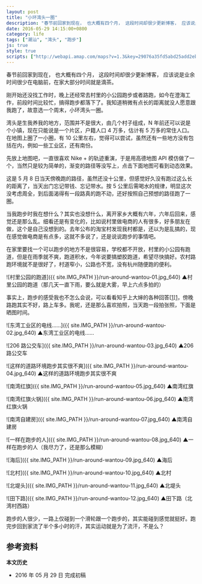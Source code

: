 ```yaml
---
layout: post
title: "小环湾头一圈"
description: "春节前回家到现在， 也大概有四个月， 这段时间却很少更新博客， 应该说是业余时间很少在电脑前，在家大部分时间就是滴茶。"
date: 2016-05-29 14:15:00+0800
category: life
tags: ["潮汕", "湾头", "跑步"]
js: true
style: true
scripts: ["http://webapi.amap.com/maps?v=1.3&key=29076a35fd5abd25add2eb561488a73f"]
---
```


春节前回家到现在， 也大概有四个月， 这段时间却很少更新博客， 应该说是业余时间很少在电脑前，在家大部分时间就是滴茶。

刚开始还没找工作时，晚上还经常去村里的小公园跑步或者路跑，如今在澄海工作，前段时间比较忙，搞得跑步都落下了。我知道稍微有点长的距离就没人愿意跟我跑了，故意选一个周末，小环湾头一圈。

湾头是生我养我的地方，范围并不是很大，由几个村子组成，N 年前还可以说是个小镇，现在只能说是一个片区，户籍人口 4 万多，估计有 5 万多的常住人口。在地图上圈了一小圈，有 10 公里左右，觉得可以尝试，虽然还有一些地方没有包括在内，例如一些工业区，还有南份。

先放上地图吧，一直很喜欢 Nike + 的轨迹重演，于是用高德地图 API 模仿做了一个，当然只是较为简单的，渐变的路径等没写上，点击下面地图可看到动态效果。

<div id="map"></div>

这是 5 月 8 日当天傍晚跑的路径，虽然还没十公里，但感觉好久没有跑过这么长的距离了，当天出门忘记带钱、忘记带水。按 5 公里后需喝水的规律，明显这次没考虑周全，到后面渴得有一段路真的跑不动，还好按照自己预想的路径跑了一圈。

当我跑步时我在想什么？其实也没想什么，离开家乡大概有六年，六年后回来，感觉还是那么乱。细看还是有变化的，比如说村里做电商的人有很多，好多朋友在做，这个是自己没想到的。去年公布的淘宝村发现我村都是，还以为是乱搞的，现在感觉做电商是有点多，这就不多说了，还是说说跑步的事情吧。

在家里要找一个可以跑步的地方不是很容易，学校都不开放，村里的小公园有跑道，但是在雨季就不爽，跑道积水，今年说要搞塑胶跑道，希望尽快搞好。农村路跑环境就不是很好了，村道窄小，公路也不宽，没有杭州随便跑的便利。

![村里公园的跑道]({{ site.IMG_PATH }}/run-around-wantou-01.jpg_640)
&#9650;村里公园的跑道（那几天一直下雨，要么就是大雾，早上六点多拍的）

事实上，跑步的感受我也不怎么会说，可以看看知乎上大婶的各种回答[[1]][1]，傍晚路跑其实不好，路上车多。我呢，还是那么喜欢拍照，当天跑一段拍张照，下面是晒图时间。

![东湾工业区的电线……]({{ site.IMG_PATH }}/run-around-wantou-02.jpg_640)
&#9650;东湾工业区的电线……

![206 路公交车]({{ site.IMG_PATH }}/run-around-wantou-03.jpg_640)
&#9650;206 路公交车

![这样的道路环境跑步其实很不爽]({{ site.IMG_PATH }}/run-around-wantou-04.jpg_640)
&#9650;这样的道路环境跑步其实很不爽

![南湾红旗]({{ site.IMG_PATH }}/run-around-wantou-05.jpg_640)
&#9650;南湾红旗

![南湾红旗火锅]({{ site.IMG_PATH }}/run-around-wantou-06.jpg_640)
&#9650;南湾红旗火锅

![南湾自建房]({{ site.IMG_PATH }}/run-around-wantou-07.jpg_640)
&#9650;南湾自建房

![一样在跑步的人]({{ site.IMG_PATH }}/run-around-wantou-08.jpg_640)
&#9650;一样在跑步的人（我尽力了，还是那么模糊）

![海后]({{ site.IMG_PATH }}/run-around-wantou-09.jpg_640)
&#9650;海后

![北村]({{ site.IMG_PATH }}/run-around-wantou-10.jpg_640)
&#9650;北村

![北堤头]({{ site.IMG_PATH }}/run-around-wantou-11.jpg_640)
&#9650;北堤头

![田下路]({{ site.IMG_PATH }}/run-around-wantou-12.jpg_640)
&#9650;田下路（北湾村西路）

跑步的人很少，一路上仅碰到一个滑轮跟一个跑步的，其实能碰到感觉就挺好。跑完步回到家流了半个多小时的汗，其实运动就是为了流汗，不是么？

## 参考资料

[1]: https://www.zhihu.com/topic/19552739 "跑步 - 内容精选 - 知乎"

**本文历史**

* 2016 年 05 月 29 日 完成初稿

<!--<style>
#map {
    width: 100%;
    height: 0;
    padding-bottom: 67%
}
#map .amap-copyright, .amap-logo {
    z-index: 0;
}
#map a:after {
    display: none
}
#map .marker-circle{
    width: 9px;
    height: 9px;
    border: 3px solid #fff;
    border-radius: 99em;
    box-shadow: 1px 1px 0 rgba(0,0,0,.4);
}
#map .marker-circle.green{
    background-color: #60AB43;
}
#map .marker-circle.red{
    background-color: #f80000;
}
#map .marker-circle.black{
    background-color: #000000;
}
#map .running-distance{
   background-color: #000;
   font-size: 10px;
   font-family: 'AlternateBoldFont', 'MHei PRC Bold';
   color: #fff;
   width: 45px;
   height: 24px;
   line-height: 24px;
   text-align: right;
   border-top-left-radius: 12px;
   border-bottom-left-radius: 12px;
   position: relative;
             white-space: nowrap;
}
#map .running-distance:after{
   content: "";
   right: -24px;
   top: 0;
   position: absolute;
   height: 0;
   width: 0;
   border: 12px solid transparent;
   border-left-color: #000;
}
#map .running-distance .running-number{
   color: #83DD00;
}
</style> -->
<!--<script>
var map = new AMap.Map('map', {
    resizeEnable: true,
    center: [116.811898, 23.475294],
    zoom: 14
});
var lineArr = [
    [116.80871933126855, 23.47853048347556],
    [116.80865942081671, 23.47862658980701],
    [116.80856955102192, 23.47870974542909],
    [116.80849965182453, 23.47876886602209],
    [116.8083798231627, 23.47885107136883],
    [116.80824601557241, 23.47896430165988],
    [116.8081601386499, 23.47903344906385],
    [116.80804030705727, 23.47908265163758],
    [116.80796042063781, 23.4791377878938],
    [116.80789551448834, 23.47920790004639],
    [116.80782062210288, 23.47928002881827],
    [116.80774073619665, 23.47934816552158],
    [116.8076708366146, 23.47941828566819],
    [116.80762091083606, 23.47950737377631],
    [116.80762091083606, 23.47950737377631],
    [116.80754102435881, 23.47957150992225],
    [116.80750108447677, 23.47965558107062],
    [116.80747612664865, 23.47977862974118],
    [116.80737127048255, 23.47978880366893],
    [116.80725143516092, 23.47980900270255],
    [116.80715157396571, 23.47985316998992],
    [116.80706170110383, 23.47992932255704],
    [116.80701177413954, 23.48000940949769],
    [116.80692189906475, 23.48005556002591],
    [116.80681204673975, 23.48003873943676],
    [116.80676212129421, 23.48014582773141],
    [116.80670220713297, 23.4802199303791],
    [116.80662231926884, 23.4802850651317],
    [116.80654642589154, 23.48035019321953],
    [116.80645255659834, 23.48041535057337],
    [116.80635269452584, 23.4804705169429],
    [116.80625282878114, 23.4804726799909],
    [116.8061529638801, 23.4804908437869],
    [116.80605310178589, 23.48055501009537],
    [116.8060131620885, 23.48066008122879],
    [116.80596323478584, 23.48075116772362],
    [116.80586836570572, 23.48081632559178],
    [116.80578348228366, 23.4808684663265],
    [116.80571358061054, 23.48094858428571],
    [116.80564767437608, 23.48104169643109],
    [116.80557377761406, 23.48111882046852],
    [116.80545394217455, 23.48120401904955],
    [116.80536406567553, 23.48127216803615],
    [116.80533411140948, 23.4813652217305],
    [116.8052941698054, 23.4814502910279],
    [116.80520429234929, 23.48150843912698],
    [116.80511441439492, 23.48156158677029],
    [116.80500456183763, 23.48160376568575],
    [116.80490869176796, 23.48166292291102],
    [116.80483479378695, 23.48173904572478],
    [116.80474491519013, 23.48179319273197],
    [116.80465004314969, 23.481850347722],
    [116.8045651579993, 23.48190948669347],
    [116.80448926109659, 23.48197061129087],
    [116.80437541279117, 23.48202079559068],
    [116.80429151745531, 23.48195192518338],
    [116.80429151745531, 23.48195192518338],
    [116.80429151745531, 23.48195192518338],
    [116.80423558374115, 23.48185400852147],
    [116.8041856421796, 23.48175608226313],
    [116.80409575360899, 23.48167722043419],
    [116.80399587798266, 23.48160137442697],
    [116.80391597619717, 23.48152349647405],
    [116.80386603454663, 23.48142957006995],
    [116.80381110052703, 23.48135465259448],
    [116.80375616532736, 23.48126273406302],
    [116.80371621063881, 23.48116879169319],
    [116.80365628181366, 23.48107788096468],
    [116.80359635225373, 23.48097696956614],
    [116.80352643602424, 23.48088507433134],
    [116.80345652086427, 23.48081118003516],
    [116.80341656577768, 23.48071523723867],
    [116.80337661039336, 23.48061529416109],
    [116.80327673323558, 23.48054044658445],
    [116.8031968304964, 23.48046756759712],
    [116.80310694138795, 23.48041070504769],
    [116.80303702451998, 23.48032080912993],
    [116.80298708234464, 23.48023388205733],
    [116.80292715188212, 23.48013296968801],
    [116.80288220324485, 23.48004603468186],
    [116.80281728014833, 23.47996313101206],
    [116.80272139732396, 23.47989827654025],
    [116.80267744616482, 23.47979533879494],
    [116.80262250995328, 23.47970941909854],
    [116.80255758614334, 23.47962151472442],
    [116.80248766905295, 23.47954161848024],
    [116.80240776539966, 23.47947673850923],
    [116.80240776539966, 23.47947673850923],
    [116.80240776539966, 23.47947673850923],
    [116.80230788348076, 23.47936288636295],
    [116.80223397112853, 23.47928499600681],
    [116.80214807385494, 23.47921012421718],
    [116.80207416299642, 23.47915923522188],
    [116.80198227255643, 23.47907937204562],
    [116.80192833395239, 23.47898944964497],
    [116.80188837674535, 23.47888250461793],
    [116.8018584075875, 23.47878354466863],
    [116.80179847543043, 23.47868063049782],
    [116.80173854371283, 23.47858571672404],
    [116.80168860023367, 23.4785017882116],
    [116.80161868094065, 23.47840988976243],
    [116.80153877631983, 23.47835500876685],
    [116.80153877631983, 23.47835500876685],
    [116.80146885828538, 23.47828611148516],
    [116.80146885828538, 23.47828611148516],
    [116.80146885828538, 23.47828611148516],
    [116.80140293264834, 23.4781782055697],
    [116.80134899330675, 23.47808828236212],
    [116.80129904936649, 23.47800435335668],
    [116.8012291298199, 23.47791845460609],
    [116.80114922295226, 23.47784057143671],
    [116.80107930472708, 23.47777867392777],
    [116.8010143787593, 23.477693767279],
    [116.800953447015, 23.47759685370996],
    [116.8008995073549, 23.47751093013328],
    [116.80082958851337, 23.47744603200958],
    [116.80075966876775, 23.47736913301273],
    [116.80068974864186, 23.4772882336434],
    [116.80068974864186, 23.4772882336434],
    [116.80062981533611, 23.47719331818679],
    [116.80056488872881, 23.47710941086589],
    [116.80056488872881, 23.47710941086589],
    [116.80048997347674, 23.47701551785604],
    [116.80040507096597, 23.47693364049867],
    [116.80034413884523, 23.47684472648647],
    [116.8002901982558, 23.47675680193908],
    [116.80024025316803, 23.47667487170012],
    [116.80017033241828, 23.47659797167078],
    [116.80010041115534, 23.47651507113519],
    [116.80002050144225, 23.47642718509752],
    [116.79997055635049, 23.47635025482957],
    [116.79991062336426, 23.47627633960469],
    [116.7998506901581, 23.47620042415927],
    [116.79976079273652, 23.47612555333628],
    [116.79969087161675, 23.47605565291625],
    [116.79963493214409, 23.47596173003277],
    [116.79958099106751, 23.47588080493952],
    [116.79950607471751, 23.47579791076486],
    [116.79943115920972, 23.47573001742359],
    [116.79937122561482, 23.47565910156885],
    [116.79933126631929, 23.4755581541137],
    [116.7992913077042, 23.47546820732657],
    [116.79924635547522, 23.47538626839383],
    [116.79921638504523, 23.47529730682216],
    [116.79917143233835, 23.4752093673965],
    [116.79911149638649, 23.47510844914699],
    [116.79906154970152, 23.47502451720747],
    [116.79904156672566, 23.47492554009368],
    [116.79911747222681, 23.47484742308318],
    [116.7991913800716, 23.47477130900778],
    [116.79926129282956, 23.47470020103032],
    [116.79934119488287, 23.47464807941271],
    [116.79934119488287, 23.47464807941271],
    [116.79946104366681, 23.47450889263288],
    [116.79953095470741, 23.47441878291341],
    [116.79959087804122, 23.4743366884427],
    [116.79969574984992, 23.47428752921998],
    [116.79978064480578, 23.47423139903862],
    [116.79989051026921, 23.47418423201723],
    [116.79997041133169, 23.47413610943962],
    [116.80007028711066, 23.47407095566637],
    [116.80013020951276, 23.47398686026121],
    [116.80018014366699, 23.4738997795403],
    [116.8002200900032, 23.47381571394275],
    [116.80030598095144, 23.47373357942271],
    [116.80037988720476, 23.47366646376904],
    [116.8004597854078, 23.47358933827888],
    [116.80053968404471, 23.47352121324365],
    [116.80059960661069, 23.47345011800716],
    [116.80066352422831, 23.47337901664493],
    [116.80072943813431, 23.47328991093384],
    [116.80081932412433, 23.47322277031683],
    [116.80088523902651, 23.47315266564998],
    [116.80095315033167, 23.47306655675047],
    [116.80104503365023, 23.4730034128907],
    [116.8011489036809, 23.4729652523067],
    [116.80123878863407, 23.47289611066028],
    [116.80130869690261, 23.47280999813619],
    [116.80137860518579, 23.47272588562934],
    [116.80145850114116, 23.47264375786934],
    [116.80153839733809, 23.47256763037083],
    [116.80161829286017, 23.47248350216722],
    [116.80169219750488, 23.47242738494624],
    [116.80176809875186, 23.47235926369785],
    [116.80176809875186, 23.47235926369785],
    [116.80182801897017, 23.47227916605248],
    [116.80189792731292, 23.47220905364403],
    [116.80198181861368, 23.47214692013352],
    [116.80204773143616, 23.4720728133562],
    [116.80213761487664, 23.47200967023073],
    [116.8022035275255, 23.47193656328195],
    [116.80228741757452, 23.47186442847988],
    [116.80235732425285, 23.47178031433887],
    [116.80240725484103, 23.47167922985978],
    [116.80246717416841, 23.47159913129373],
    [116.80252709387143, 23.47152603313346],
    [116.80257702563937, 23.47144594991628],
    [116.80261696898299, 23.47135088110786],
    [116.80266689979693, 23.47125779685454],
    [116.80269086372866, 23.47116975331759],
    [116.80273679984225, 23.47108167553967],
    [116.80277674362917, 23.47099560718733],
    [116.80281668665958, 23.47089853800734],
    [116.80285662991554, 23.47080546906594],
    [116.80289657372441, 23.47072140072185],
    [116.80296647955797, 23.47063928566833],
    [116.80303638475694, 23.47054916992687],
    [116.80303637794867, 23.47044516246626],
    [116.8030463593466, 23.4703551403764],
    [116.80306632763465, 23.47025910221508],
    [116.8031062712538, 23.4701750336307],
    [116.80315620170899, 23.47008494892314],
    [116.80316618308002, 23.46999492676601],
    [116.8032011318044, 23.46989286459091],
    [116.8032620479873, 23.46980076236787],
    [116.8033059853407, 23.46970168620303],
    [116.80331596556547, 23.46959466273071],
    [116.80331595882316, 23.46949165521631],
    [116.80334591453982, 23.46940060151186],
    [116.80338585679512, 23.46929953134953],
    [116.80342979461588, 23.46920945566505],
    [116.80340581831983, 23.46910248549396],
    [116.8034297818517, 23.46901444133139],
    [116.80347571588966, 23.46890636110209],
    [116.80351565776739, 23.46880129046943],
    [116.80357557631014, 23.46873219098335],
    [116.80361551921176, 23.46864412150221],
    [116.80362050598471, 23.46854010591556],
    [116.80366544242173, 23.46845202849684],
    [116.80372535912863, 23.46835792692769],
    [116.8037653015703, 23.46826485690444],
    [116.80378027250711, 23.46811582210849],
    [116.80385516985703, 23.46802369681093],
    [116.80391508611622, 23.46792659472465],
    [116.80395502904518, 23.4678435252413],
    [116.80398498453354, 23.46775547116401],
    [116.8039849772687, 23.46764446280481],
    [116.80400094958985, 23.46753742941151],
    [116.80400094958985, 23.46753742941151],
    [116.80400094958985, 23.46753742941151],
    [116.80403489889392, 23.46743436780285],
    [116.8040698476642, 23.46734330548155],
    [116.8040698476642, 23.46734330548155],
    [116.80407483406053, 23.4672342892948],
    [116.80409979509271, 23.46713324200945],
    [116.80413474342073, 23.46703617914866],
    [116.80415471037587, 23.46692713912596],
    [116.80420463940773, 23.46683305262661],
    [116.80429052269167, 23.46675491010661],
    [116.80436442168246, 23.46668078681647],
    [116.80445829634361, 23.46663463371231],
    [116.80455416807398, 23.46658647708083],
    [116.80464904143578, 23.4665463224668],
    [116.80474391663229, 23.4665371700463],
    [116.80485377079653, 23.46650999205466],
    [116.80497361196166, 23.4664887982488],
    [116.80509844761447, 23.46648859773694],
    [116.80520330996139, 23.46649842983062],
    [116.80531316579977, 23.46651325403728],
    [116.80542302177629, 23.46653407846087],
    [116.80552289022722, 23.4665469181672],
    [116.80563274539327, 23.46656274174349],
    [116.8057386071962, 23.46660257339278],
    [116.80583747756428, 23.46663441554546],
    [116.80596630764626, 23.46666520875315],
    [116.80605818650977, 23.4666910613703],
    [116.80617203222523, 23.46666287389981],
    [116.80628687777389, 23.46665668623131],
    [116.80638574565353, 23.46666752570544],
    [116.80650158916097, 23.46665833569496],
    [116.80660644904997, 23.46667716555825],
    [116.8067362743218, 23.46668595350533],
    [116.80685112012918, 23.46670376641827],
    [116.80696496545717, 23.46669757888239],
    [116.80708679947645, 23.46668837771437],
    [116.80720064525262, 23.46669719081599],
    [116.80730050839097, 23.46668402506754],
    [116.80730050839097, 23.46668402506754],
    [116.80746029572931, 23.46676576734897],
    [116.80757413942698, 23.46675557819464],
    [116.80767999584869, 23.46677640441472],
    [116.80767999584869, 23.46677640441472],
    [116.80779983234021, 23.46678920660658],
    [116.80789969620916, 23.46680504195788],
    [116.80800954718535, 23.46683686173158],
    [116.80811939622963, 23.46684267929608],
    [116.80821925994498, 23.46686551459382],
    [116.80834908164786, 23.46688229922304],
    [116.80846891713011, 23.46690310055222],
    [116.80856478533428, 23.46691994144338],
    [116.80868861353758, 23.46692173415969],
    [116.80879845953902, 23.46690254846352],
    [116.80892328626929, 23.46691133951796],
    [116.80892328626929, 23.46691133951796],
    [116.80909803492828, 23.46679703685993],
    [116.80920788310752, 23.46682385387867],
    [116.80930375098077, 23.46685569465617],
    [116.80940760551827, 23.46685751948769],
    [116.80953242941743, 23.46684430752307],
    [116.80964726891943, 23.46685911433604],
    [116.80973714597606, 23.46691396628918],
    [116.80983700651436, 23.46693379849018],
    [116.80994685152805, 23.46693461211158],
    [116.81006668050195, 23.46690940656393],
    [116.81018650719545, 23.46685319840422],
    [116.81025640308467, 23.46677607347425],
    [116.81029633969652, 23.46667299752738],
    [116.8103163048207, 23.4665729558184],
    [116.81036622865139, 23.46649186446552],
    [116.81036622865139, 23.46649186446552],
    [116.81038618943587, 23.46632581762712],
    [116.8103961691717, 23.46623279342055],
    [116.81043610660205, 23.46614371839062],
    [116.81050600179547, 23.46606059263342],
    [116.81056591164183, 23.46598548447074],
    [116.8106158353223, 23.46590539292637],
    [116.81065577181663, 23.46580431678041],
    [116.81070569528924, 23.46572222498742],
    [116.81076560381847, 23.46563011526891],
    [116.81082551294017, 23.46554800626086],
    [116.81085047134036, 23.46545695638066],
    [116.81087542966463, 23.46536490640137],
    [116.81088540944782, 23.46527388215657],
    [116.81093533194034, 23.46517978917694],
    [116.81095529717282, 23.46508474745881],
    [116.81098524831052, 23.46499268882653],
    [116.81102518533822, 23.46490361326646],
    [116.8110551364406, 23.46481155457871],
    [116.81110505944373, 23.46472746219608],
    [116.81115498266641, 23.46464737008067],
    [116.81123885851551, 23.46458822119788],
    [116.81126980696583, 23.46447915930148],
    [116.81126979964401, 23.46436715039972],
    [116.8112847714094, 23.46426411642823],
    [116.81129974317108, 23.4641610824396],
    [116.81129974317108, 23.4641610824396],
    [116.81139460309475, 23.46410291448536],
    [116.8115044454965, 23.46410872567333],
    [116.81161428782907, 23.46411653682802],
    [116.81171414371633, 23.46411436424315],
    [116.81182398462425, 23.46410617375401],
    [116.81193981660427, 23.46409697262333],
    [116.81193981660427, 23.46409697262333],
    [116.81193981660427, 23.46409697262333],
    [116.81210358167613, 23.46412969155964],
    [116.8122134230669, 23.46413950183765],
    [116.81233324864752, 23.46413229322506],
    [116.81244308773962, 23.4641131007974],
    [116.81255692141217, 23.46410290195093],
    [116.81267874362439, 23.46409868946672],
    [116.81280855400496, 23.46409546290229],
    [116.81291240378046, 23.4641182834968],
    [116.81305219972539, 23.46412503981989],
    [116.81316603225262, 23.46411383984834],
    [116.813261891021, 23.46410367124328],
    [116.81338171523244, 23.46410546145465],
    [116.81349155306334, 23.46409426793816],
    [116.81361137797046, 23.46411305910507],
    [116.81373120181325, 23.46411884902517],
    [116.81383704489967, 23.46410666190061],
    [116.81393589978062, 23.46411948892174],
    [116.81405072958341, 23.46411228604644],
    [116.81416056828478, 23.46413109386889],
    [116.81428039102971, 23.46413488269065],
    [116.81428039102971, 23.46413488269065],
    [116.81438024189546, 23.46411870501112],
    [116.81448408799264, 23.46412252172511],
    [116.81458993148938, 23.46413433539303],
    [116.8146748094948, 23.46419919028289],
    [116.81467980925292, 23.46430919020485],
    [116.81464986074856, 23.46441525169706],
    [116.81464986074856, 23.46441525169706],
    [116.81462990025564, 23.46456529897181],
    [116.81464388540789, 23.46465628142667],
    [116.81462991247427, 23.46475231377771],
    [116.81462991946573, 23.46485932222949],
    [116.81462991946573, 23.46485932222949],
    [116.8146439052714, 23.46496030543824],
    [116.81463991755085, 23.46505732014837],
    [116.8146299391334, 23.46516034592679],
    [116.81460997569488, 23.46526538952673],
    [116.81460998177168, 23.46535839681268],
    [116.81461398308501, 23.46546939842269],
    [116.81460001021111, 23.46556643074646],
    [116.81457605270208, 23.4656714813536],
    [116.81462997814269, 23.46575739258596],
    [116.81460002876855, 23.46585045285242],
    [116.81460002876855, 23.46585045285242],
    [116.81460003667512, 23.46597146223956],
    [116.81460004262141, 23.466062469287],
    [116.81459006354528, 23.46615549415528],
    [116.81459006354528, 23.46615549415528],
    [116.81460005497145, 23.46625148389025],
    [116.81459007596072, 23.46634550881314],
    [116.81460006869382, 23.46646150006265],
    [116.81461405450564, 23.46656248307085],
    [116.8146100671759, 23.46666549804086],
    [116.81458011792448, 23.46676055834432],
    [116.81459011033236, 23.46687154915203],
    [116.8146100880865, 23.46698552249304],
    [116.81461009442508, 23.46708252987931],
    [116.81460011665759, 23.46719555614701],
    [116.81463007844683, 23.46729251046847],
    [116.8146141080893, 23.46738254557575],
    [116.81458016543148, 23.46748761361968],
    [116.8145801720316, 23.46758862124556],
    [116.81459016352474, 23.46768561088171],
    [116.81458018451305, 23.4677796356312],
    [116.81459017594088, 23.46787562516862],
    [116.8145901832599, 23.46798763356879],
    [116.81460017475166, 23.46808462315415],
    [116.81458021104461, 23.46818566605538],
    [116.81460018729865, 23.46827663749341],
    [116.81459020854997, 23.46837466247111],
    [116.81459021501959, 23.46847366983402],
    [116.8146002070342, 23.46857865995264],
    [116.81462018432818, 23.4686856325243],
    [116.81461419944658, 23.46878065016015],
    [116.81460022709672, 23.46888568266433],
    [116.81461021878323, 23.46898567235808],
    [116.81459025527546, 23.46908971536642],
    [116.81459025527546, 23.46908971536642],
    [116.81459026154918, 23.46918572241873],
    [116.81454533455236, 23.4692808089147],
    [116.81454533455236, 23.4692808089147],
    [116.81453036386895, 23.46938884332473],
    [116.81454035628441, 23.46949983376694],
    [116.81454036216616, 23.46958984033169],
    [116.81454036216616, 23.46958984033169],
    [116.81452039811604, 23.46968588265842],
    [116.81458031449527, 23.46976878266946],
    [116.81458031449527, 23.46976878266946],
    [116.81467517712804, 23.46982561883651],
    [116.8147500712697, 23.46991149237691],
    [116.8147900179905, 23.47000642845295],
    [116.81480500266947, 23.47011340963047],
    [116.81488988041392, 23.47017826377554],
    [116.81496976563842, 23.4702451268256],
    [116.8150256880593, 23.4703350340073],
    [116.81507961322374, 23.4704219444696],
    [116.81512455151619, 23.47050487057069],
    [116.81515950516491, 23.47059481489117],
    [116.81523939048328, 23.47066767804486],
    [116.81523939048328, 23.47066767804486],
    [116.81523939048328, 23.47066767804486],
    [116.81535921179491, 23.47067746549601],
    [116.81551897184625, 23.47066918027672],
    [116.81561882144216, 23.47066000155825],
    [116.81561882144216, 23.47066000155825],
    [116.81573364722448, 23.47063279467991],
    [116.8158334952275, 23.47060361425062],
    [116.81591836335522, 23.47053945796456],
    [116.8160232026143, 23.47049526728587],
    [116.81612804421262, 23.47048907919126],
    [116.81625185592418, 23.47046585573908],
    [116.81634770882798, 23.47042968130449],
    [116.81642758445916, 23.47037353398468],
    [116.81653741678208, 23.47034933509674],
    [116.81664724888691, 23.47032413598675],
    [116.81675708195064, 23.47031593795096],
    [116.81675708195064, 23.47031593795096],
    [116.81692283366822, 23.47036364313911],
    [116.81703666257435, 23.47039044005503],
    [116.8171504881857, 23.47036923336533],
    [116.81724634118903, 23.47035105916775],
    [116.81737214943462, 23.47034783185099],
    [116.81745602586942, 23.47041268501836],
    [116.8175758428749, 23.47040846815367],
    [116.81769166633246, 23.47041225892436],
    [116.81779550690086, 23.47040007008825],
    [116.81792530776117, 23.47038983422856],
    [116.81802515448938, 23.4703826527174],
    [116.81813498515075, 23.47036545225663],
    [116.81824481828735, 23.47038825453578],
    [116.81835465024245, 23.47039505553065],
    [116.81847446567981, 23.47038583708688],
    [116.81858429813686, 23.47040463866662],
    [116.81869013673614, 23.4704254475304],
    [116.81880396291379, 23.47044624171956],
    [116.81892377834723, 23.47044602333965],
    [116.8190435939527, 23.47045080516626],
    [116.81914344264435, 23.47049262595413],
    [116.8192432892712, 23.47050444448483],
    [116.8193531201002, 23.47051224437614],
    [116.81945895652386, 23.47051305094555],
    [116.81958276488193, 23.47051182436755],
    [116.81969259578315, 23.47052662437999],
    [116.8198024263008, 23.47053742398439],
    [116.81990227375314, 23.47057224349316],
    [116.82000212143252, 23.47061206325974],
    [116.82011194965217, 23.47059286037973],
    [116.82022177853723, 23.4705856582413],
    [116.82033160808868, 23.4705904568458],
    [116.82043145221556, 23.47058227276061],
    [116.82054128206872, 23.47059507171867],
    [116.82066109729143, 23.47062385333113],
    [116.82079089543564, 23.47063161491764],
    [116.82090671556924, 23.47064440246761],
    [116.82102053824194, 23.47065019307646],
    [116.82115033569787, 23.47065395395095],
    [116.8212601672398, 23.47070375482846],
    [116.82134004685345, 23.47077361234409],
    [116.82137000690044, 23.47087956458086],
    [116.82138998250213, 23.47098453516801],
    [116.82140995914483, 23.47110550687277],
    [116.82142494177145, 23.47119848579612],
    [116.82143992544064, 23.47130746583752],
    [116.82144991574924, 23.47139845381617],
    [116.82151581692844, 23.47146533676232],
    [116.82153978526922, 23.47155529880773],
    [116.82152980874339, 23.47167532569806],
    [116.82152981520653, 23.47177433264266],
    [116.82154979051916, 23.47187530280212],
    [116.82158474223209, 23.47197424511623],
    [116.8216596302281, 23.47205611236284],
    [116.82169957310172, 23.47214004434215],
    [116.82172953201066, 23.47222999518879],
    [116.82176947499104, 23.47231592726445],
    [116.82178944974032, 23.47240889675889],
    [116.82178945587694, 23.47250290326484],
    [116.82178945587694, 23.47250290326484],
    [116.82184936698259, 23.47258079777435],
    [116.82190428563281, 23.47265470121379],
    [116.82193524318366, 23.47274865037588],
    [116.82196919582763, 23.47283959376477],
    [116.82196919582763, 23.47283959376477],
    [116.82202910716967, 23.47292248849375],
    [116.82206405919797, 23.47302843101327],
    [116.82209501657722, 23.47312037995268],
    [116.8221189858452, 23.47322634278235],
    [116.8221189858452, 23.47322634278235],
    [116.82209902309744, 23.47331638592579],
    [116.8221389666727, 23.47341331850679],
    [116.82218889343059, 23.47349323139859],
    [116.82224880597028, 23.47359612730546],
    [116.82232369394396, 23.4736839943738],
    [116.8223845923792, 23.47359587542016],
    [116.8223845923792, 23.47359587542016],
    [116.82245847192104, 23.47353173396399],
    [116.82256829638149, 23.47349152734643],
    [116.82266813654653, 23.47345233924909],
    [116.82276797532933, 23.47339314971222],
    [116.82285783219896, 23.47337098117618],
    [116.822987626247, 23.47335273856326],
    [116.82307748779884, 23.47340457491158],
    [116.82312741465037, 23.47349148791347],
    [116.82315737445985, 23.47360043955113],
    [116.82316736495606, 23.47369642746265],
    [116.82316138120625, 23.47380044564042],
    [116.82317736197867, 23.47389242210532],
    [116.82317736896273, 23.47399942930688],
    [116.82320732836959, 23.47410238046004],
    [116.82322231077933, 23.47419535881003],
    [116.82322730961512, 23.47429835640728],
    [116.82324728504855, 23.47440532636974],
    [116.82327724444012, 23.47450827745399],
    [116.82326726641884, 23.47460330236805],
    [116.8232532947728, 23.47469933477339],
    [116.8232532947728, 23.47469933477339],
    [116.82328325337978, 23.47479028502298],
    [116.82330722236247, 23.47489524733904],
    [116.82332719680525, 23.47498721621865],
    [116.82335216328816, 23.47507817571871],
    [116.82334717770715, 23.47517819159777],
    [116.82335217614686, 23.47527518866728],
    [116.82332123153485, 23.47537425281254],
    [116.82333721274564, 23.47547322953086],
    [116.8233521947497, 23.47556020731203],
    [116.8233372257351, 23.47567224250996],
    [116.82331726434859, 23.47578028672927],
    [116.82330728796241, 23.47590031311196],
    [116.82330729468572, 23.4760033197798],
    [116.82332727036872, 23.47611428975517],
    [116.82335223678629, 23.47620424905951],
    [116.82336722029008, 23.47631422823622],
    [116.82340716354193, 23.47641216011819],
    [116.82342713855788, 23.47651312938088],
    [116.82341716054778, 23.47660815406187],
    [116.82347707102652, 23.47668804752777],
    [116.82349704544505, 23.47678001617171],
    [116.82350703696142, 23.47689200468443],
    [116.82350704335836, 23.47699001090438],
    [116.82350704982062, 23.47708901717531],
    [116.82350704982062, 23.47708901717531],
    [116.82354699172727, 23.47716694765663],
    [116.82359691893167, 23.47726186057374],
    [116.82360691063685, 23.47737684919896],
    [116.82360691696854, 23.47747385529524],
    [116.82360691696854, 23.47747385529524],
    [116.82357297695711, 23.47756992461493],
    [116.8235669930948, 23.4776719421693],
    [116.82357698525911, 23.47779393117288],
    [116.82362691251816, 23.47788984406537],
    [116.8236568707191, 23.47797579355213],
    [116.82368683048045, 23.47808574451152],
    [116.82368683048045, 23.47808574451152],
    [116.82370281158481, 23.47818372078241],
    [116.8237367639027, 23.47827666320229],
    [116.82376672306007, 23.47837761354795],
    [116.823776713905, 23.4784796011975],
    [116.82378670474927, 23.47858158883302],
    [116.82380168788113, 23.47868656732237],
    [116.82380668597882, 23.47877856363422],
    [116.82381667740853, 23.47888955177737],
    [116.8238266676626, 23.47898253880891],
    [116.82381669033326, 23.47908756382455],
    [116.82381669033326, 23.47908756382455],
    [116.82382668182763, 23.47919955198362],
    [116.82383168090368, 23.4793065491408],
    [116.82383168090368, 23.4793065491408],
    [116.82396148194525, 23.47940931306014],
    [116.82391655903048, 23.47949940236807],
    [116.82395650330506, 23.47961533477701],
    [116.82399644632872, 23.47971226601969],
    [116.8240064377457, 23.47982325401699],
    [116.82399646068954, 23.4799322791702],
    [116.82399247361381, 23.4800332926447],
    [116.8240164415646, 23.48012425330464],
    [116.82409132680512, 23.48018511705731],
    [116.82409133294111, 23.48027912262674],
    [116.82405639442912, 23.480372193402],
    [116.82399250109565, 23.48045431758241],
    [116.82406039880159, 23.48053619561246],
    [116.824121309913, 23.48065408877489],
    [116.82414627697763, 23.48075604812057],
    [116.82414628344007, 23.48085505391343],
    [116.82412133034484, 23.48096710708765],
    [116.8241213384393, 23.48109111430779],
    [116.82412633691813, 23.48118911067323],
    [116.82413632741277, 23.48128609764112],
    [116.82414631777624, 23.48138108448073],
    [116.82417627613339, 23.48147103370683],
    [116.82418626734285, 23.48157902126913],
    [116.8241962578989, 23.48167700824191],
    [116.82415233281797, 23.48175709492031],
    [116.82415233281797, 23.48175709492031],
    [116.8239766183339, 23.48186242916351],
    [116.8238767746803, 23.48183361390927],
    [116.82377094423444, 23.48186281308086],
    [116.82366710989844, 23.48188200787788],
    [116.82357725526197, 23.48193017819249],
    [116.82345744481427, 23.48193040153496],
    [116.82345744481427, 23.48193040153496],
    [116.82335760452531, 23.48195858917251],
    [116.82327773378383, 23.48200474057476],
    [116.8231619187309, 23.48203495793143],
    [116.82306307534695, 23.48204314235273],
    [116.82294825834028, 23.48207035749516],
    [116.82285840219352, 23.48210252641531],
    [116.82274258619255, 23.48212374289149],
    [116.82263875160372, 23.48215093734916],
    [116.82253890998919, 23.48216812373875],
    [116.82244905421307, 23.4822102929366],
    [116.82233922789703, 23.48222349747121],
    [116.82222940292145, 23.48225870315532],
    [116.82211957680374, 23.48227790783404],
    [116.8220297200725, 23.48231007615581],
    [116.8220297200725, 23.48231007615581],
    [116.82187995809636, 23.48235435601292],
    [116.82174517094305, 23.48237560667072],
    [116.82162036811845, 23.4823988388241],
    [116.82152052730409, 23.48244102578195],
    [116.82144065540044, 23.48248717598343],
    [116.82135079867506, 23.4825273442288],
    [116.82135079867506, 23.4825273442288],
    [116.8212010345868, 23.48255262213151],
    [116.82110119190284, 23.48257180742002],
    [116.82100134860671, 23.48258299216872],
    [116.8208815375639, 23.48261221463587],
    [116.8207777009504, 23.48263340710156],
    [116.82067186656602, 23.48264260246909],
    [116.82055704783868, 23.48267881577909],
    [116.82043224407136, 23.48270804692744],
    [116.82032840577834, 23.48271023788904],
    [116.82032840577834, 23.48271023788904],
    [116.82022257185757, 23.48273343359193],
    [116.82011274298704, 23.48274063561991],
    [116.82001290078473, 23.48278282117568],
    [116.81993302776215, 23.4828289702419],
    [116.8198231993617, 23.4828481726285],
    [116.81972335615309, 23.48287935727877],
    [116.81972335615309, 23.48287935727877],
    [116.81960354382994, 23.48291157843535],
    [116.81951368566746, 23.48295374521071],
    [116.81942382657267, 23.48298291117732],
    [116.81932398256407, 23.48300809508419],
    [116.8192241376674, 23.48302127821938],
    [116.81912429403796, 23.48305546241933],
    [116.8190484149756, 23.48311460418352],
    [116.81894457823078, 23.48316279625507],
    [116.81883474798401, 23.4831709969082],
    [116.81873490321938, 23.48319418008058],
    [116.81862507095795, 23.48317537898906],
    [116.81850525606322, 23.48318959775725],
    [116.81850525606322, 23.48318959775725],
    [116.81840141595818, 23.48319578688919],
    [116.8182955806261, 23.48322998108171],
    [116.8182057221125, 23.48328614736544],
    [116.8180958946256, 23.48335035022773],
    [116.8180958946256, 23.48335035022773],
    [116.8179960503441, 23.48339353368798],
    [116.81788621952188, 23.48341073369],
    [116.81779136730275, 23.48345290781455],
    [116.81769252035984, 23.48348408845532],
    [116.81760166143795, 23.48352025481149],
    [116.8175018167772, 23.48356643786216],
    [116.8175018167772, 23.48356643786216],
    [116.817406963475, 23.48359861100731],
    [116.81730711832083, 23.48364079360624],
    [116.81723722896824, 23.48370592330576],
    [116.81712140829369, 23.48375413483034],
    [116.81702755408418, 23.48380230661624],
    [116.81692770964584, 23.48386248973562],
    [116.81692770964584, 23.48386248973562],
    [116.81682786416934, 23.48390867196634],
    [116.8167330097603, 23.48393584406059],
    [116.81663416135267, 23.48396402327526],
    [116.8165183389628, 23.48399923322908],
    [116.81640850688984, 23.48402743188592],
    [116.8163086595182, 23.48405461243557],
    [116.81619882865382, 23.48410581205118],
    [116.81609299043606, 23.48413900338507],
    [116.81609299043606, 23.48413900338507],
    [116.81599913422171, 23.4841751733034],
    [116.8159192576367, 23.48422331876488],
    [116.8159192576367, 23.48422331876488],
    [116.81580942438414, 23.48424651631036],
    [116.81570957917425, 23.48431869852272],
    [116.81570957917425, 23.48431869852272],
    [116.81559975038843, 23.48441489970457],
    [116.81552986062586, 23.48449702876609],
    [116.81542002889464, 23.48455222746626],
    [116.8153201817899, 23.4846034080149],
    [116.81522033376483, 23.48464258778478],
    [116.81512547833815, 23.48468475870619],
    [116.81502063717335, 23.48471894681182],
    [116.81491080349906, 23.48475614378804],
    [116.81480596241371, 23.4847963319065],
    [116.81471110650611, 23.48483950234123],
    [116.8146212429803, 23.48488166375702],
    [116.81453137934008, 23.48492382505928],
    [116.81444750675398, 23.48496697570726],
    [116.81434166665812, 23.48501016506939],
    [116.81425180187365, 23.48504032537824],
    [116.81413198243709, 23.48508753931628],
    [116.81405210430984, 23.48514368313409],
    [116.81396723366481, 23.48520283581045],
    [116.81386838198704, 23.48523801171768],
    [116.81377252555015, 23.48527018205685],
    [116.81367267689032, 23.4853333609159],
    [116.81358680678154, 23.48538551450055],
    [116.81350293355918, 23.48543666441774],
    [116.81338910353466, 23.48547686617322],
    [116.81328325936612, 23.48548305196044],
    [116.81317342219108, 23.48550924562201],
    [116.81307357177808, 23.48555942290467],
    [116.81298370692947, 23.48561458285302],
    [116.81298370692947, 23.48561458285302],
    [116.81286388403763, 23.48564379360544],
    [116.8127840044497, 23.4857009359553],
    [116.81269413815097, 23.48574009466783],
    [116.81269413815097, 23.48574009466783],
    [116.81257431327909, 23.48574730374405],
    [116.81246447829692, 23.48582549893653],
    [116.81246447829692, 23.48582549893653],
    [116.81239058975936, 23.485886630583],
    [116.81230471795205, 23.4859387824851],
    [116.81221485162678, 23.48598794104573],
    [116.81221485162678, 23.48598794104573],
    [116.81211500010424, 23.48604411715437],
    [116.81211500010424, 23.48604411715437],
    [116.81201514456161, 23.48604129004946],
    [116.81191029830222, 23.48607247319004],
    [116.81191029830222, 23.48607247319004],
    [116.81176551216092, 23.48614372726957],
    [116.81167564472392, 23.48618788480069],
    [116.81156580363563, 23.48619707485163],
    [116.81156580363563, 23.48619707485163],
    [116.81147592929524, 23.48614022688107],
    [116.81147592929524, 23.48614022688107],
    [116.81147592929524, 23.48614022688107],
    [116.81144596251619, 23.48598927069182],
    [116.81140002176953, 23.48588534442653],
    [116.81139602051172, 23.48577834573426],
    [116.81136605630968, 23.48566739152889],
    [116.81139600749263, 23.48557933533209],
    [116.81136204955413, 23.4854763883963],
    [116.81136204955413, 23.4854763883963],
    [116.81132609498862, 23.48538144528725],
    [116.81130611706581, 23.48528047433545],
    [116.8112861390055, 23.48517750325829],
    [116.81125617514087, 23.48507254923254],
    [116.81123619791431, 23.48498257880303],
    [116.81123619058701, 23.48487057284029],
    [116.81120223288467, 23.48477262599038],
    [116.81117626364286, 23.48467366532535],
    [116.81112632887074, 23.48457674592265],
    [116.81108637936102, 23.48447380899599],
    [116.81108637936102, 23.48447380899599],
    [116.81105641663856, 23.48438785580317],
    [116.81098151787832, 23.48429697942729],
    [116.81098151787832, 23.48429697942729],
    [116.81091660546825, 23.48421708642403],
    [116.81085668605047, 23.48414018495053],
    [116.81082672164077, 23.48403023030317],
    [116.81082671450955, 23.48392122436698],
    [116.81082071619558, 23.483816228898],
    [116.81082071619558, 23.483816228898],
    [116.81076678407383, 23.48367731363464],
    [116.81071684993515, 23.4835953945973],
    [116.81066092403103, 23.48350948553784],
    [116.81066091755399, 23.48341048008068],
    [116.81064693008322, 23.48329749774605],
    [116.81065690937648, 23.48319847518397],
    [116.81064691699842, 23.48309748665408],
    [116.81060696827379, 23.48301155016411],
    [116.81055703425923, 23.48293363114763],
    [116.81051708396777, 23.4828246932936],
    [116.81046714823985, 23.48272177278225],
    [116.8104271982786, 23.48261883517586],
    [116.81036727815876, 23.48253893288897],
    [116.81028738664003, 23.4824640648533],
    [116.8102873804246, 23.48236905948935],
    [116.81025741722435, 23.48228210561082],
    [116.81017752457046, 23.48219223655144],
    [116.81014756078899, 23.48209728214264],
    [116.81016752595882, 23.48199724245844],
    [116.81016752595882, 23.48199724245844],
    [116.81017750572782, 23.481904220154],
    [116.8101575268875, 23.48179524791417],
    [116.81011757762562, 23.48170631078046],
    [116.81011757762562, 23.48170631078046],
    [116.81011757762562, 23.48170631078046],
    [116.81007762480262, 23.4815633705033],
    [116.81004766129543, 23.48147341625548],
    [116.81000771064751, 23.48136447785451],
    [116.80999771776341, 23.48125748863018],
    [116.81001368922253, 23.48116645620013],
    [116.81001368922253, 23.48116645620013],
    [116.80996774826009, 23.48107652901699],
    [116.80988785637481, 23.48100466047456],
    [116.8098678780208, 23.48090468853611],
    [116.8098379140749, 23.4808097338124],
    [116.8097919734922, 23.48072780691905],
    [116.8097919734922, 23.48072780691905],
    [116.80974802979586, 23.4806418763608],
    [116.80974802384205, 23.48055087101011],
    [116.80974802384205, 23.48055087101011],
    [116.8097779736386, 23.48042881303583],
    [116.80975799432946, 23.48031484015775],
    [116.80973801658337, 23.48022486867912],
    [116.80969307398892, 23.48013493947868],
    [116.80963814527973, 23.48004302702143],
    [116.80963814527973, 23.48004302702143],
    [116.8095981955173, 23.47995208921327],
    [116.8095941932837, 23.47983208880872],
    [116.80959817981501, 23.47971207486625],
    [116.80959417928254, 23.47961807598659],
    [116.80955822380832, 23.47952613128132],
    [116.80950329424589, 23.47942321796079],
    [116.80943438326976, 23.47930532728901],
    [116.80938844176426, 23.47921439937167],
    [116.80934250035124, 23.47912547152826],
    [116.80930854211093, 23.47903652341988],
    [116.80930454096851, 23.47893352389029],
    [116.80929854301644, 23.47883652808273],
    [116.80928855105168, 23.478745539368],
    [116.80930452147142, 23.4786355056757],
    [116.80928853652703, 23.47852352575606],
    [116.80919865626188, 23.47843067157644],
    [116.80913873482531, 23.47835076759496],
    [116.80902289573113, 23.47833696171929],
    [116.80894900432926, 23.47842109116207],
    [116.80885514018948, 23.47849825361058],
    [116.80876327166871, 23.47855341119294],
    [116.80868937964975, 23.47863354002519],
    [116.80860949460386, 23.4786946776235],
    [116.80860949460386, 23.4786946776235],
    [116.80852960871877, 23.47874481442937],
    [116.80842974972165, 23.47878498389524],
    [116.80832989099464, 23.47883215360588],
    [116.80824002011884, 23.47890730818231]
];
var speed = [0.0, 9.707813234531258, 9.27009897785872, 9.373531459537993, 12.52410683320588, 12.11791958456137, 11.67788339852981, 11.47478977420755, 9.071515219727502, 8.80072372063116, 8.834572658018201, 9.410004593597932, 9.579249280533146, 9.646947155307231, 9.917738654403575, 9.646947155307231, 10.08698334133879, 11.50863871159459, 10.89935783862782, 11.23784721249825, 10.96705571340191, 11.17014933772416, 10.86550890124078, 0.0, 9.74849396746836, 9.951587591790618, 9.951587591790618, 6.329751291377026, 6.363600228764069, 5.374800966912271, 7.154170236948389, 7.002455046320259, 7.002455046320259, 8.1237449728903, 8.089896035503257, 9.003817344953417, 10.0192854665647, 9.85004077962949, 9.51155140575906, 10.42547271520922, 11.10245146295008, 11.03475358817599, 10.83165996385373, 11.10245146295008, 11.47478977420755];
var lineArray = [];
var distance = 0;
var hundredpoints = [0];
var num = 1;
for (var i = 0; i < lineArr.length - 1; i++) {
    var point = new AMap.LngLat(lineArr[i][0], lineArr[i][1]);
    distance += point.distance(lineArr[i + 1]);
    if (distance > 100 * num) {
        num += 1;
        hundredpoints.push(i + 1);
    }
}
hundredpoints.push(lineArr.length-1);
for (var i = 0; i < hundredpoints.length - 1; i++) {
    lineArray[i] = [];
    for (var e = hundredpoints[i]; e <= hundredpoints[i + 1]; e++) {
        lineArray[i].push(lineArr[e]);
    }
}
var marker1 = new AMap.Marker({
    position: lineArr[0],
    zIndex: 11,
    offset: new AMap.Pixel(-8, -8),
    content: '<div class="marker-circle green"></div>'
});
marker1.setMap(map);
var marker2 = new AMap.Marker({
    position: lineArr[lineArr.length - 1],
    zIndex: 11,
    offset: new AMap.Pixel(-8, -8),
    content: '<div class="marker-circle red"></div>'
});
marker2.setMap(map);
var marker3 = new AMap.Marker({
    position: lineArr[lineArr.length - 1],
    zIndex: 10,
    offset: new AMap.Pixel(-64, -12),
    content: '<div class="running-distance"><span class="running-number">' + (distance/1000).toFixed(1) + '</span>公里</div>'
});
marker3.setMap(map);
var marker = new AMap.Marker({
    zIndex: 12,
    offset: new AMap.Pixel(-8, -8),
    content: '<div class="marker-circle black"></div>'
});
var polyline = new AMap.Polyline({
    map: map,
    path: lineArr,
    strokeColor: "#52EE06",
    strokeOpacity: 1,
    strokeWeight: 3,
    strokeStyle: "solid"
});
var runPolyline = new AMap.Polyline({
    strokeColor: "#52EE06",
    strokeOpacity: 1,
    strokeWeight: 3,
    strokeStyle: "solid",
});
runPolyline.setMap(map);
var i = 0;
var polylineLength = 0;
var line = [];
function drawline() {
    if (i < lineArray.length) {
        line = line.concat(lineArray[i]);
        runPolyline.setPath(line);
        marker.setPosition(lineArray[i][lineArray[i].length - 1]);
        //有错误
        //path = runPolyline.getLength();
        path = (i * 0.1 + 0.1).toFixed(1);
        marker3.setContent('<div class="running-distance"><span class="running-number">' + path + '</span>公里</div>');
        i++;
    } else {
        marker.hide();
        return;
    }
    setTimeout(drawline, 50)
}
map.on('click', function() {
    polyline.setOptions({
      strokeColor: "#000000",
      strokeOpacity: 0.2
    });
    marker.setMap(map);
    drawline();
});
</script>-->
